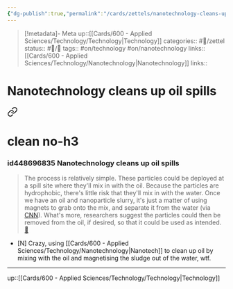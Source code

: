 ```yaml
---
{"dg-publish":true,"permalink":"/cards/zettels/nanotechnology-cleans-up-oil-spills/","title":"Nanotechnology cleans up oil spills"}
---
```



> [!metadata]- Meta
> up::[[Cards/600 - Applied Sciences/Technology/Technology\|Technology]]
> categories:: #📝/zettel
> status:: #📝/🌿
> tags:: #on/technology #on/nanotechnology 
> links:: [[Cards/600 - Applied Sciences/Technology/Nanotechnology\|Nanotechnology]]
> links:: 

# Nanotechnology cleans up oil spills


<div class="transclusion internal-embed is-loaded"><a class="markdown-embed-link" href="/sources/articles/the-surprising-ways-nanotechnology-is-changing-the-world-around-us/#id448696835-nanotechnology-cleans-up-oil-spills" aria-label="Open link"><svg xmlns="http://www.w3.org/2000/svg" width="24" height="24" viewBox="0 0 24 24" fill="none" stroke="currentColor" stroke-width="2" stroke-linecap="round" stroke-linejoin="round" class="svg-icon lucide-link"><path d="M10 13a5 5 0 0 0 7.54.54l3-3a5 5 0 0 0-7.07-7.07l-1.72 1.71"></path><path d="M14 11a5 5 0 0 0-7.54-.54l-3 3a5 5 0 0 0 7.07 7.07l1.71-1.71"></path></svg></a><div class="markdown-embed">

<div class="markdown-embed-title">

# clean no-h3

</div>


### id448696835 Nanotechnology cleans up oil spills

> The process is relatively simple. These particles could be deployed at a spill site where they'll mix in with the oil. Because the particles are hydrophobic, there's little risk that they'll mix in with the water. Once we have an oil and nanoparticle slurry, it's just a matter of using magnets to grab onto the mix, and separate it from the water (via [CNN](https://www.cnn.com/2012/09/21/tech/oil-spill-magnets)). What's more, researchers suggest the particles could then be removed from the oil, if desired, so that it could be used as intended. <span class='highlight-link'>[🔗](https://read.readwise.io/read/01gnwq6q97xdqzebzjt7t86506)</span>





</div></div>


- [N] Crazy, using [[Cards/600 - Applied Sciences/Technology/Nanotechnology\|Nanotech]] to clean up oil by mixing with the oil and magnetising the sludge out of the water, wtf.
---

up::[[Cards/600 - Applied Sciences/Technology/Technology\|Technology]]